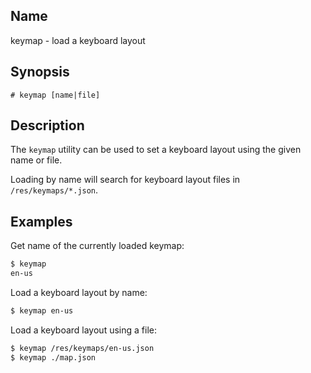 ## Name

keymap - load a keyboard layout

## Synopsis

```**sh
# keymap [name|file]
```

## Description

The `keymap` utility can be used to set a keyboard layout using the given name or file.

Loading by name will search for keyboard layout files in `/res/keymaps/*.json`.

## Examples

Get name of the currently loaded keymap:
```sh
$ keymap
en-us
```

Load a keyboard layout by name:
```sh
$ keymap en-us
```

Load a keyboard layout using a file:
```sh
$ keymap /res/keymaps/en-us.json
$ keymap ./map.json
```
